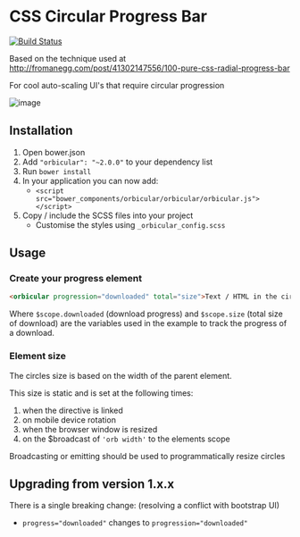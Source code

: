 # CSS Circular Progress Bar

[![Build Status](https://travis-ci.org/cotag/orbicular.svg?branch=master)](https://travis-ci.org/cotag/orbicular)


Based on the technique used at http://fromanegg.com/post/41302147556/100-pure-css-radial-progress-bar

For cool auto-scaling UI's that require circular progression

![image](https://cloud.githubusercontent.com/assets/368013/2675921/6a099290-c127-11e3-9643-29a8b7ec6a9d.png)


## Installation

1. Open bower.json
2. Add `"orbicular": "~2.0.0"` to your dependency list
3. Run `bower install`
4. In your application you can now add:
   * `<script src="bower_components/orbicular/orbicular/orbicular.js"></script>`
5. Copy / include the SCSS files into your project
   * Customise the styles using `_orbicular_config.scss`


## Usage

### Create your progress element

```html
<orbicular progression="downloaded" total="size">Text / HTML in the circle</orbicular>
```

Where `$scope.downloaded` (download progress) and `$scope.size` (total size of download) are the variables used in the example to track the progress of a download.


### Element size

The circles size is based on the width of the parent element.

This size is static and is set at the following times:

1. when the directive is linked
2. on mobile device rotation
3. when the browser window is resized
4. on the $broadcast of `'orb width'` to the elements scope

Broadcasting or emitting should be used to programmatically resize circles


## Upgrading from version 1.x.x

There is a single breaking change: (resolving a conflict with bootstrap UI)

* `progress="downloaded"` changes to `progression="downloaded"`


